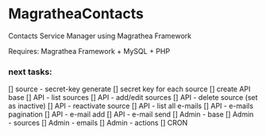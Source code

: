 # MagratheaContacts
Contacts Service Manager using Magrathea Framework

Requires:
Magrathea Framework + MySQL + PHP

### next tasks: ###

[] source - secret-key generate
[] secret key for each source
[] create API base
[] API - list sources
[] API - add/edit sources
[] API - delete source (set as inactive)
[] API - reactivate source
[] API - list all e-mails
[] API - e-mails pagination
[] API - e-mail add
[] API - e-mail send
[] Admin - base
[] Admin - sources
[] Admin - emails
[] Admin - actions
[] CRON




